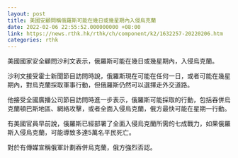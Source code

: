 ```yaml
---
layout: post
title: 美國安顧問稱俄羅斯可能在幾日或幾星期內入侵烏克蘭
date: 2022-02-06 22:55:52.000000000 +08:00
link: https://news.rthk.hk/rthk/ch/component/k2/1632257-20220206.htm
categories: rthk
---
```


美國國家安全顧問沙利文表示，俄羅斯可能在幾日或幾星期內，入侵烏克蘭。

沙利文接受霍士新聞節目訪問時說，俄羅斯現在可能在任何一日，或者可能在幾星期內，對烏克蘭採取軍事行動，但俄羅斯仍然可以選擇走外交道路。

他接受全國廣播公司節目訪問時進一步表示，俄羅斯可能採取的行動，包括吞併烏克蘭頓巴斯地區、網絡攻擊，或者全面入侵烏克蘭，俄方最快可能在星期一行動。

有美國官員早前說，俄羅斯已經部署了全面入侵烏克蘭所需的七成戰力，如果俄羅斯入侵烏克蘭，可能導致多達5萬名平民死亡。

對於有傳媒宣稱俄軍計劃吞併烏克蘭，俄方強烈否認。
